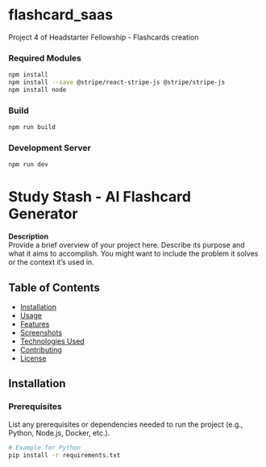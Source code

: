 # flashcard_saas

Project 4 of Headstarter Fellowship - Flashcards creation

### Required Modules

```bash
npm install
npm install --save @stripe/react-stripe-js @stripe/stripe-js
npm install node
```

### Build

```bash
npm run build
```

### Development Server

```bash
npm run dev
```
# Study Stash - AI Flashcard Generator

**Description**  
Provide a brief overview of your project here. Describe its purpose and what it aims to accomplish. You might want to include the problem it solves or the context it’s used in.

## Table of Contents
- [Installation](#installation)
- [Usage](#usage)
- [Features](#features)
- [Screenshots](#screenshots)
- [Technologies Used](#technologies-used)
- [Contributing](#contributing)
- [License](#license)

## Installation

### Prerequisites
List any prerequisites or dependencies needed to run the project (e.g., Python, Node.js, Docker, etc.). 

```bash
# Example for Python
pip install -r requirements.txt
